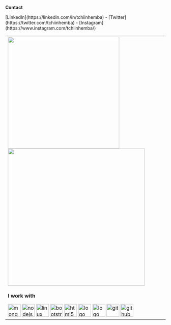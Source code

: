 <p><strong>Contact</strong></p> [LinkedIn](https://linkedin.com/in/tchiinhemba) - [Twitter](https://twitter.com/tchiinhemba) - [Instagram](https://www.instagram.com/tchiinhemba/)

 <table>
  <tr>
    <td>
     <img width="350px" src="https://github-readme-stats.vercel.app/api/top-langs/?username=tchiinhemba&count_private=true&layout=compact" />
     <img width="430px" src="https://github-readme-stats.vercel.app/api/?username=tchiinhemba&count_private=true" />
    </td>
  </tr>
  <tr>
    <td>
      <p><strong>I work with</strong></p>
      <img src="https://github.com/konpa/devicon/blob/master/icons/mongodb/mongodb-original.svg" alt="mongodb" width="40" height="40"/>
      <img src="https://github.com/detain/svg-logos/blob/master/svg/nodejs-icon.svg" alt="nodejs" width="40" height="40"/>
      <img src="https://github.com/konpa/devicon/blob/master/icons/linux/linux-original.svg" alt="linux" width="40" height="40"/>
      <img src="https://www.vectorlogo.zone/logos/getbootstrap/getbootstrap-icon.svg" alt="bootstrap" width="40" height="40"/>
      <img src="https://github.com/rdimascio/icons/blob/master/icons/color/html5.svg" alt="html5" width="40" height="40"/>
      <img src="https://github.com/konpa/devicon/blob/master/icons/css3/css3-original.svg" alt="logo css3" width="40" height="40" />
      <img src="https://github.com/detain/svg-logos/blob/master/svg/javascript-1.svg" alt="logo js" width="40" height="40" />
      <img src="https://www.vectorlogo.zone/logos/git-scm/git-scm-icon.svg" alt="git" width="40" height="40"/>
      <img src="https://www.vectorlogo.zone/logos/github/github-tile.svg" alt="github" width="40" height="40"/>
    </td>
  </tr>
 </table>

